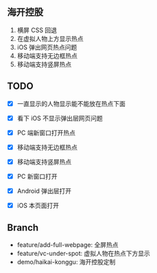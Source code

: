 ## 海开控股

1. 横屏 CSS 回退
2. 在虚拟人物上方显示热点
3. iOS 弹出网页热点问题
4. 移动端支持无边框热点
5. 移动端支持竖屏热点

## TODO

- [x] 一直显示的人物显示能不能放在热点下面  
- [x] 看下 iOS 不显示弹出层网页问题
- [x] PC 端新窗口打开热点
- [x] 移动端支持无边框热点
- [x] 移动端支持竖屏热点

- [x] PC 新窗口打开
- [x] Android 弹出层打开
- [x] iOS 本页面打开

## Branch

- feature/add-full-webpage: 全屏热点
- feature/vc-under-spot: 虚拟人物在热点下方显示
- demo/haikai-konggu: 海开控股定制